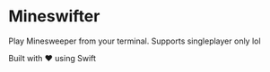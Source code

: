 # Mineswifter

Play Minesweeper from your terminal. Supports singleplayer only lol

Built with ❤️ using Swift
